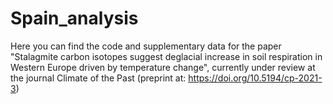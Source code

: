 # Spain_analysis

Here you can find the code and supplementary data for the paper "Stalagmite carbon isotopes suggest deglacial increase in soil respiration in Western Europe driven by temperature change", currently under review at the journal Climate of the Past (preprint at: https://doi.org/10.5194/cp-2021-3)

